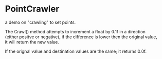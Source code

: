 # PointCrawler

a demo on "crawling" to set points. 

The Crawl() method attempts to increment a float by 0.1f in a direction (either positve or negative), if the difference is lower then the original value,
it will return the new value. 

If the orignal value and destination values are the same; it returns 0.0f.
